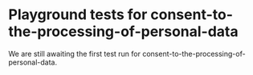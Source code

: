 # Playground tests for consent-to-the-processing-of-personal-data
We are still awaiting the first test run for consent-to-the-processing-of-personal-data.

